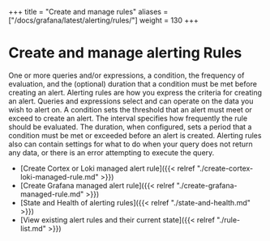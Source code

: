 +++
title = "Create and manage rules"
aliases = ["/docs/grafana/latest/alerting/rules/"]
weight = 130
+++

# Create and manage alerting Rules

One or more queries and/or expressions, a condition, the frequency of evaluation, and the (optional) duration that a condition must be met before creating an alert. Alerting rules are how you express the criteria for creating an alert. Queries and expressions select and can operate on the data you wish to alert on. A condition sets the threshold that an alert must meet or exceed to create an alert. The interval specifies how frequently the rule should be evaluated. The duration, when configured, sets a period that a condition must be met or exceeded before an alert is created. Alerting rules also can contain settings for what to do when your query does not return any data, or there is an error attempting to execute the query.

- [Create Cortex or Loki managed alert rule]({{< relref "./create-cortex-loki-managed-rule.md" >}})
- [Create Grafana managed alert rule]({{< relref "./create-grafana-managed-rule.md" >}})
- [State and Health of alerting rules]({{< relref "./state-and-health.md" >}})
- [View existing alert rules and their current state]({{< relref "./rule-list.md" >}})

